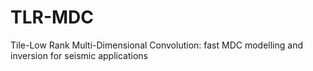 # TLR-MDC
Tile-Low Rank Multi-Dimensional Convolution: fast MDC modelling and inversion for seismic applications 
